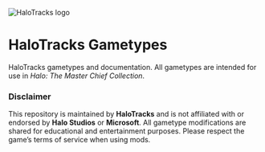 ![HaloTracks logo](https://halotracks.org/branding/logo.png)
# HaloTracks Gametypes
HaloTracks gametypes and documentation. All gametypes are intended for use in *Halo: The Master Chief Collection*.

### Disclaimer
This repository is maintained by **HaloTracks** and is not affiliated with or endorsed by **Halo Studios** or **Microsoft**. All gametype modifications are shared for educational and entertainment purposes. Please respect the game’s terms of service when using mods.